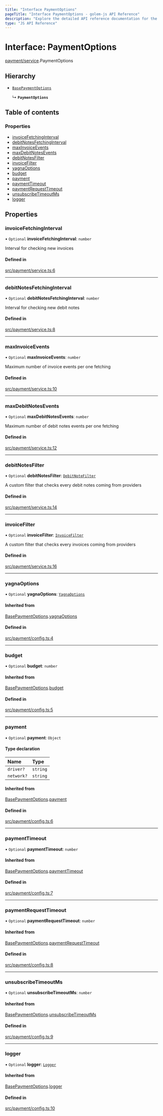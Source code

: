 ```yaml
---
title: "Interface PaymentOptions"
pageTitle: "Interface PaymentOptions - golem-js API Reference"
description: "Explore the detailed API reference documentation for the Interface PaymentOptions within the golem-js SDK for the Golem Network."
type: "JS API Reference"
---
```

# Interface: PaymentOptions

[payment/service](../modules/payment_service).PaymentOptions

## Hierarchy

- [`BasePaymentOptions`](payment_config.BasePaymentOptions)

  ↳ **`PaymentOptions`**

## Table of contents

### Properties

- [invoiceFetchingInterval](payment_service.PaymentOptions#invoicefetchinginterval)
- [debitNotesFetchingInterval](payment_service.PaymentOptions#debitnotesfetchinginterval)
- [maxInvoiceEvents](payment_service.PaymentOptions#maxinvoiceevents)
- [maxDebitNotesEvents](payment_service.PaymentOptions#maxdebitnotesevents)
- [debitNotesFilter](payment_service.PaymentOptions#debitnotesfilter)
- [invoiceFilter](payment_service.PaymentOptions#invoicefilter)
- [yagnaOptions](payment_service.PaymentOptions#yagnaoptions)
- [budget](payment_service.PaymentOptions#budget)
- [payment](payment_service.PaymentOptions#payment)
- [paymentTimeout](payment_service.PaymentOptions#paymenttimeout)
- [paymentRequestTimeout](payment_service.PaymentOptions#paymentrequesttimeout)
- [unsubscribeTimeoutMs](payment_service.PaymentOptions#unsubscribetimeoutms)
- [logger](payment_service.PaymentOptions#logger)

## Properties

### invoiceFetchingInterval

• `Optional` **invoiceFetchingInterval**: `number`

Interval for checking new invoices

#### Defined in

[src/payment/service.ts:6](https://github.com/golemfactory/golem-js/blob/570126bc/src/payment/service.ts#L6)

___

### debitNotesFetchingInterval

• `Optional` **debitNotesFetchingInterval**: `number`

Interval for checking new debit notes

#### Defined in

[src/payment/service.ts:8](https://github.com/golemfactory/golem-js/blob/570126bc/src/payment/service.ts#L8)

___

### maxInvoiceEvents

• `Optional` **maxInvoiceEvents**: `number`

Maximum number of invoice events per one fetching

#### Defined in

[src/payment/service.ts:10](https://github.com/golemfactory/golem-js/blob/570126bc/src/payment/service.ts#L10)

___

### maxDebitNotesEvents

• `Optional` **maxDebitNotesEvents**: `number`

Maximum number of debit notes events per one fetching

#### Defined in

[src/payment/service.ts:12](https://github.com/golemfactory/golem-js/blob/570126bc/src/payment/service.ts#L12)

___

### debitNotesFilter

• `Optional` **debitNotesFilter**: [`DebitNoteFilter`](../modules/payment_agreement_payment_process#debitnotefilter)

A custom filter that checks every debit notes coming from providers

#### Defined in

[src/payment/service.ts:14](https://github.com/golemfactory/golem-js/blob/570126bc/src/payment/service.ts#L14)

___

### invoiceFilter

• `Optional` **invoiceFilter**: [`InvoiceFilter`](../modules/payment_agreement_payment_process#invoicefilter)

A custom filter that checks every invoices coming from providers

#### Defined in

[src/payment/service.ts:16](https://github.com/golemfactory/golem-js/blob/570126bc/src/payment/service.ts#L16)

___

### yagnaOptions

• `Optional` **yagnaOptions**: [`YagnaOptions`](../modules/shared_yagna_yagnaApi#yagnaoptions)

#### Inherited from

[BasePaymentOptions](payment_config.BasePaymentOptions).[yagnaOptions](payment_config.BasePaymentOptions#yagnaoptions)

#### Defined in

[src/payment/config.ts:4](https://github.com/golemfactory/golem-js/blob/570126bc/src/payment/config.ts#L4)

___

### budget

• `Optional` **budget**: `number`

#### Inherited from

[BasePaymentOptions](payment_config.BasePaymentOptions).[budget](payment_config.BasePaymentOptions#budget)

#### Defined in

[src/payment/config.ts:5](https://github.com/golemfactory/golem-js/blob/570126bc/src/payment/config.ts#L5)

___

### payment

• `Optional` **payment**: `Object`

#### Type declaration

| Name | Type |
| :------ | :------ |
| `driver?` | `string` |
| `network?` | `string` |

#### Inherited from

[BasePaymentOptions](payment_config.BasePaymentOptions).[payment](payment_config.BasePaymentOptions#payment)

#### Defined in

[src/payment/config.ts:6](https://github.com/golemfactory/golem-js/blob/570126bc/src/payment/config.ts#L6)

___

### paymentTimeout

• `Optional` **paymentTimeout**: `number`

#### Inherited from

[BasePaymentOptions](payment_config.BasePaymentOptions).[paymentTimeout](payment_config.BasePaymentOptions#paymenttimeout)

#### Defined in

[src/payment/config.ts:7](https://github.com/golemfactory/golem-js/blob/570126bc/src/payment/config.ts#L7)

___

### paymentRequestTimeout

• `Optional` **paymentRequestTimeout**: `number`

#### Inherited from

[BasePaymentOptions](payment_config.BasePaymentOptions).[paymentRequestTimeout](payment_config.BasePaymentOptions#paymentrequesttimeout)

#### Defined in

[src/payment/config.ts:8](https://github.com/golemfactory/golem-js/blob/570126bc/src/payment/config.ts#L8)

___

### unsubscribeTimeoutMs

• `Optional` **unsubscribeTimeoutMs**: `number`

#### Inherited from

[BasePaymentOptions](payment_config.BasePaymentOptions).[unsubscribeTimeoutMs](payment_config.BasePaymentOptions#unsubscribetimeoutms)

#### Defined in

[src/payment/config.ts:9](https://github.com/golemfactory/golem-js/blob/570126bc/src/payment/config.ts#L9)

___

### logger

• `Optional` **logger**: [`Logger`](shared_utils_logger_logger.Logger)

#### Inherited from

[BasePaymentOptions](payment_config.BasePaymentOptions).[logger](payment_config.BasePaymentOptions#logger)

#### Defined in

[src/payment/config.ts:10](https://github.com/golemfactory/golem-js/blob/570126bc/src/payment/config.ts#L10)

